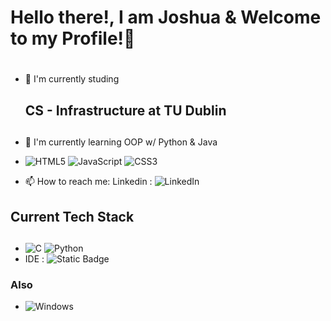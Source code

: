 ### <h1> Hello there!, I am Joshua & Welcome to my Profile!👋 <h1>

- 🔭 I'm currently studing <h2> CS - Infrastructure at TU Dublin <h2>
- 🌱 I'm currently learning OOP w/ Python & Java
- ![HTML5](https://img.shields.io/badge/html5-%23E34F26.svg?style=for-the-badge&logo=html5&logoColor=white) ![JavaScript](https://img.shields.io/badge/javascript-%23323330.svg?style=for-the-badge&logo=javascript&logoColor=%23F7DF1E) ![CSS3](https://img.shields.io/badge/css3-%231572B6.svg?style=for-the-badge&logo=css3&logoColor=white)
  
- 📫 How to reach me: Linkedin : ![LinkedIn](https://img.shields.io/badge/linkedin-%230077B5.svg?style=for-the-badge&logo=linkedin&logoColor=white)

### <h2> Current Tech Stack <h2>
- 	![C](https://img.shields.io/badge/c-%2300599C.svg?style=for-the-badge&logo=c&logoColor=white)
    ![Python](https://img.shields.io/badge/python-3670A0?style=for-the-badge&logo=python&logoColor=ffdd54)
- IDE : ![Static Badge](https://img.shields.io/badge/Visual_Studio_Code-0078D4?style=for-the-badge&logo=visual%20studio%20code&logoColor=white)

### Also
- ![Windows](https://img.shields.io/badge/Windows-0078D6?style=for-the-badge&logo=windows&logoColor=white)

